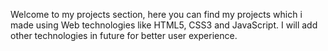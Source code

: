 Welcome to my projects section, here you can find my projects which i made using Web technologies like HTML5, CSS3 and JavaScript.
I will add other technologies in future for better user experience.
